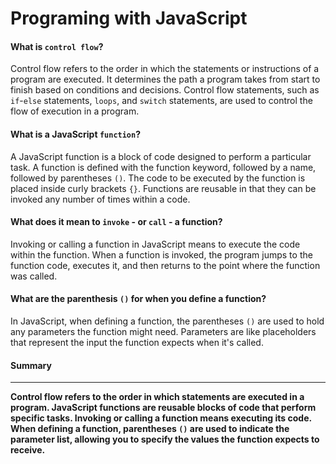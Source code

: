 # Programing with JavaScript

#### What is `control flow`?

Control flow refers to the order in which the statements or instructions of a 
program are executed. It determines the path a program takes from start to 
finish based on conditions and decisions. Control flow statements, such as 
`if`-`else` statements, `loops`, and `switch` statements, are used to control 
the flow of execution in a program.

#### What is a JavaScript `function`?

A JavaScript function is a block of code designed to perform a particular task. 
A function is defined with the function keyword, followed by a name, followed 
by parentheses `()`. The code to be executed by the function is placed inside curly 
brackets `{}`. Functions are reusable in that they can be invoked any number of 
times within a code.

#### What does it mean to `invoke` - or `call` - a function?

Invoking or calling a function in JavaScript means to execute the code within the 
function. When a function is invoked, the program jumps to the function code, 
executes it, and then returns to the point where the function was called.

#### What are the parenthesis `()` for when you define a function?

In JavaScript, when defining a function, the parentheses `()` are used to hold any 
parameters the function might need. Parameters are like placeholders that 
represent the input the function expects when it's called.

#### **Summary**

***

**Control flow refers to the order in which statements are executed in a program. 
JavaScript functions are reusable blocks of code that perform specific tasks. 
Invoking or calling a function means executing its code. When defining a function, 
parentheses `()` are used to indicate the parameter list, allowing you to specify 
the values the function expects to receive.**